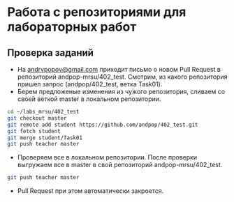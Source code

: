 # Работа с репозиториями для лабораторных работ

## Проверка заданий
* На andrvpopov@gmail.com приходит письмо о новом Pull Request в репозиторий andpop-mrsu/402_test. Смотрим, из какого репозитория пришел запрос (andpop/402_test, ветка Task01).
* Берем предложеные изменения из чужого репозитория, сливаем со своей веткой master в локальном репозитории.
```sh
cd ~/labs_mrsu/402_test
git checkout master
git remote add student https://github.com/andpop/402_test.git
git fetch student
git merge student/Task01
git push teacher master
```
* Проверяем все в локальном репозитории. После проверки выгружаем все в master в свой репозиторий andpop-mrsu/402_test.
```sh
git push teacher master
```
* Pull Request при этом автоматически закроется.
